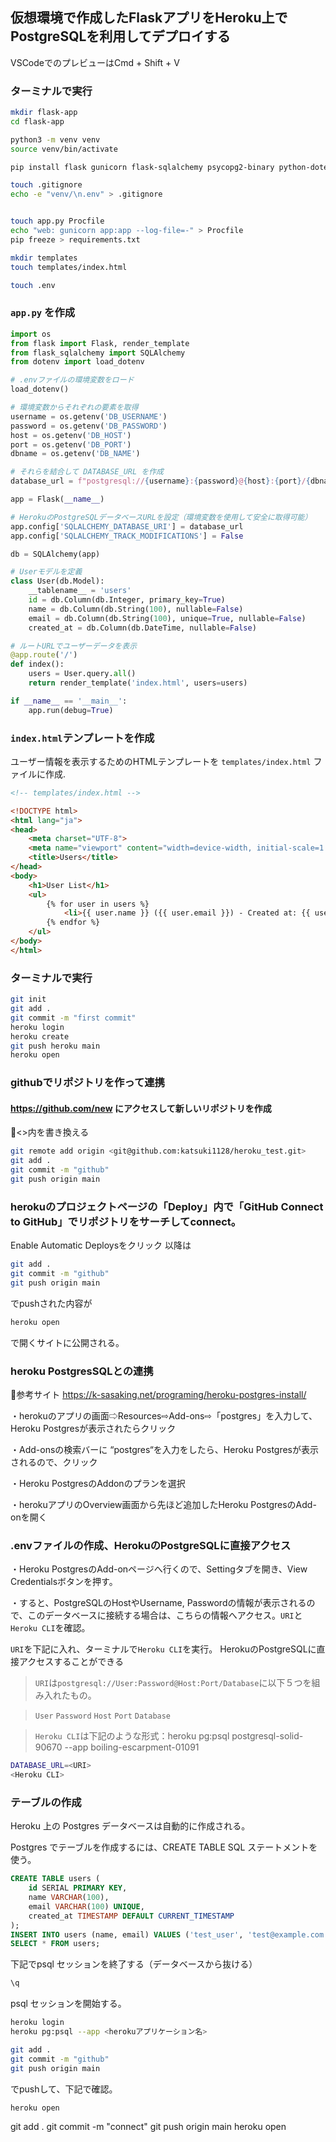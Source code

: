 ## 仮想環境で作成したFlaskアプリをHeroku上でPostgreSQLを利用してデプロイする
VSCodeでのプレビューはCmd + Shift + V

### ターミナルで実行
```zsh
mkdir flask-app
cd flask-app

python3 -m venv venv
source venv/bin/activate

pip install flask gunicorn flask-sqlalchemy psycopg2-binary python-dotenv

touch .gitignore
echo -e "venv/\n.env" > .gitignore


touch app.py Procfile
echo "web: gunicorn app:app --log-file=-" > Procfile
pip freeze > requirements.txt

mkdir templates
touch templates/index.html

touch .env


```

### `app.py` を作成

```python
import os
from flask import Flask, render_template
from flask_sqlalchemy import SQLAlchemy
from dotenv import load_dotenv

# .envファイルの環境変数をロード
load_dotenv()

# 環境変数からそれぞれの要素を取得
username = os.getenv('DB_USERNAME')
password = os.getenv('DB_PASSWORD')
host = os.getenv('DB_HOST')
port = os.getenv('DB_PORT')
dbname = os.getenv('DB_NAME')

# それらを結合して DATABASE_URL を作成
database_url = f"postgresql://{username}:{password}@{host}:{port}/{dbname}"

app = Flask(__name__)

# HerokuのPostgreSQLデータベースURLを設定（環境変数を使用して安全に取得可能）
app.config['SQLALCHEMY_DATABASE_URI'] = database_url
app.config['SQLALCHEMY_TRACK_MODIFICATIONS'] = False

db = SQLAlchemy(app)

# Userモデルを定義
class User(db.Model):
    __tablename__ = 'users'
    id = db.Column(db.Integer, primary_key=True)
    name = db.Column(db.String(100), nullable=False)
    email = db.Column(db.String(100), unique=True, nullable=False)
    created_at = db.Column(db.DateTime, nullable=False)

# ルートURLでユーザーデータを表示
@app.route('/')
def index():
    users = User.query.all()
    return render_template('index.html', users=users)

if __name__ == '__main__':
    app.run(debug=True)
```

### `index.html`テンプレートを作成
ユーザー情報を表示するためのHTMLテンプレートを `templates/index.html` ファイルに作成.
```html
<!-- templates/index.html -->

<!DOCTYPE html>
<html lang="ja">
<head>
    <meta charset="UTF-8">
    <meta name="viewport" content="width=device-width, initial-scale=1.0">
    <title>Users</title>
</head>
<body>
    <h1>User List</h1>
    <ul>
        {% for user in users %}
            <li>{{ user.name }} ({{ user.email }}) - Created at: {{ user.created_at }}</li>
        {% endfor %}
    </ul>
</body>
</html>
```

### ターミナルで実行
```zsh
git init
git add .
git commit -m "first commit"
heroku login
heroku create
git push heroku main
heroku open
```
### githubでリポジトリを作って連携 
#### https://github.com/new にアクセスして新しいリポジトリを作成
🔽<>内を書き換える

```zsh
git remote add origin <git@github.com:katsuki1128/heroku_test.git>
git add .
git commit -m "github"
git push origin main
```

### herokuのプロジェクトページの「Deploy」内で「GitHub Connect to GitHub」でリポジトリをサーチしてconnect。
Enable Automatic Deploysをクリック
以降は
```zsh
git add .
git commit -m "github"
git push origin main
```
でpushされた内容が
```zsh
heroku open
```
で開くサイトに公開される。

### heroku PostgresSQLとの連携
🔽参考サイト
https://k-sasaking.net/programing/heroku-postgres-install/

・herokuのアプリの画面⇨Resources⇨Add-ons⇨「postgres」を入力して、Heroku Postgresが表示されたらクリック

・Add-onsの検索バーに “postgres“を入力をしたら、Heroku Postgresが表示されるので、クリック

・Heroku PostgresのAddonのプランを選択

・herokuアプリのOverview画面から先ほど追加したHeroku PostgresのAdd-onを開く

### .envファイルの作成、HerokuのPostgreSQLに直接アクセス

・Heroku PostgresのAdd-onページへ行くので、Settingタブを開き、View Credentialsボタンを押す。

・すると、PostgreSQLのHostやUsername, Passwordの情報が表示されるので、このデータベースに接続する場合は、こちらの情報へアクセス。`URI`と`Heroku CLI`を確認。

`URI`を下記に入れ、ターミナルで`Heroku CLI`を実行。
HerokuのPostgreSQLに直接アクセスすることができる

>`URI`は`postgresql://User:Password@Host:Port/Database`に以下５つを組み入れたもの。

>`User` `Password` `Host` `Port` `Database`

>`Heroku CLI`は下記のような形式：heroku pg:psql postgresql-solid-90670 --app boiling-escarpment-01091

```zsh
DATABASE_URL=<URI>
<Heroku CLI>
```


### テーブルの作成

Heroku 上の Postgres データベースは自動的に作成される。

Postgres でテーブルを作成するには、CREATE TABLE SQL ステートメントを使う。

```sql
CREATE TABLE users (
    id SERIAL PRIMARY KEY,
    name VARCHAR(100),
    email VARCHAR(100) UNIQUE,
    created_at TIMESTAMP DEFAULT CURRENT_TIMESTAMP
);
INSERT INTO users (name, email) VALUES ('test_user', 'test@example.com');
SELECT * FROM users;
```
下記でpsql セッションを終了する（データベースから抜ける）
```zsh
\q
```

psql セッションを開始する。
```zsh
heroku login
heroku pg:psql --app <herokuアプリケーション名>
```


```zsh
git add .
git commit -m "github"
git push origin main
```
でpushして、下記で確認。
```zsh
heroku open
```

git add .
git commit -m "connect"
git push origin main
heroku open